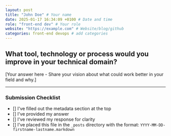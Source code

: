 ```yaml
---
layout: post
title: "John Doe" # Your name
date: 2025-01-17 16:34:09 +0100 # Date and time
role: "front-end dev" # Your role
website: "https://example.com" # Website/blog/github
categories: front-end devops # add categories
---
```


## What tool, technology or process would you improve in your technical domain?

[Your answer here - Share your vision about what could work better in your field and why.]

---

### Submission Checklist
- [] I've filled out the metadata section at the top
- [] I've provided my answer
- [] I've reviewed my response for clarity
- [] I've placed this file in the `_posts` directory with the format: `YYYY-MM-DD-firstname-lastname.markdown`